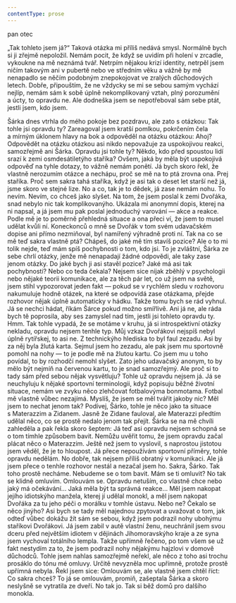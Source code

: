 ```yaml
---
contentType: prose
---
```


<section>

pan otec

„Tak tohleto jsem já?“ Taková otázka mi příliš nedává smysl. Normálně bych si ji zřejmě nepoložil. Nemám pocit, že když se uvidím při holení v zrcadle, vykoukne na mě neznámá tvář. Netrpím nějakou krizí identity, netrpěl jsem ničím takovým ani v pubertě nebo ve středním věku a vážně by mě nenapadlo se něčím podobným znepokojovat ve zralých důchodových letech. Dobře, připouštím, že ne vždycky se mi se sebou samým vychází nejlíp, nemám sám k sobě úplně nekomplikovaný vztah, plný porozumění a úcty, to opravdu ne. Ale dodneška jsem se nepotřeboval sám sebe ptát, jestli jsem, kdo jsem.

Šárka dnes vtrhla do mého pokoje bez pozdravu, ale zato s otázkou: Tak tohle jsi opravdu ty? Zareagoval jsem kratší pomlkou, pokrčením čela a mírným úklonem hlavy na bok a odpověděl na otázku otázkou: Ahoj? Odpovědět na otázku otázkou asi nikdo nepovažuje za uspokojivou reakci, samozřejmě ani Šárka. Opravdu jsi tohle ty? Někdo, kdo před spoustou lidí srazí k zemi osmdesátiletýho staříka? Ovšem, jaká by měla být uspokojivá odpověď na tyhle dotazy, to vážně nemám ponětí. Já bych skoro řekl, že vlastně nerozumím otázce a nechápu, proč se mě na to ptá zrovna ona. Prej staříka. Proč sem sakra tahá staříka, když je asi tak o deset let starší než já, jsme skoro ve stejné lize. No a co, tak je to dědek, já zase nemám nohu. To nevím. Nevím, co chceš jako slyšet. Na tom, že jsem poslal k zemi Dvořáka, snad nebylo nic tak komplikovanýho. Ukázala mi anonymní dopis, kterej na ni napsal, a já jsem mu pak poslal jednoduchý varování — akce a reakce. Podle mě je to poměrně přehledná situace a ona přeci ví, že jsem to musel udělat kvůli ní. Koneckonců o mně se Dvořák v tom svém udavačském dopise ani přímo nezmiňoval, byl namířený výhradně proti ní. Tak na co se mě teď sakra vlastně ptá? Chápeš, do jaké mě tím stavíš pozice? Ale o to mi tolik nejde, teď mám spíš pochybnosti o tom, kdo jsi. To je zvláštní, Šárka ze sebe chrlí otázky, jenže mě nenapadají žádné odpovědi, ale taky zase jenom otázky. Do jaké bych ji asi stavěl pozice? Jaké má asi tak pochybnosti? Nebo co teda čekala? Nejsem sice nijak zběhlý v psychologii nebo nějaké teorii komunikace, ale za těch pár let, co už jsem na světě, jsem stihl vypozorovat jeden fakt — pokud se v rychlém sledu v rozhovoru nakumuluje hodně otázek, na které se odpovídá zase otázkama, přejde rozhovor nějak úplně automaticky v hádku. Takže tomu bych se rád vyhnul. Já se nechci hádat, říkám Šárce pokud možno smířlivě. Ani já ne, ale ráda bych tě poprosila, aby ses zamyslel nad tím, jestli jsi tohleto opravdu ty. Hmm. Tak tohle vypadá, že se motáme v kruhu, já si introspektivní otázky nekladu, opravdu nejsem tenhle typ. Můj vzkaz Dvořákovi nejspíš nebyl úplně rytířskej, to asi ne. Z technickýho hlediska to byl faul zezadu. Asi by za něj byla žlutá karta. Sejmul jsem ho zezadu, ale pak jsem mu sportovně pomohl na nohy — to je podle mě na žlutou kartu. Co jsem mu u toho povídal, to by rozhodčí nemohl slyšet. Zato jeho udavačský anonym, to by mělo být nejmíň na červenou kartu, to je snad samozřejmý. Ale proč si to tady sám před sebou nějak vysvětluju? Tohle už opravdu nejsem já. Já se neuchyluju k nějaké sportovní terminologii, když popisuju běžné životní situace, nemám ve zvyku něco zlehčovat fotbalovýma bonmotama. Fotbal mě vlastně vůbec nezajímá. Myslíš, že jsem se měl tvářit jakoby nic? Měl jsem to nechat jenom tak? Podívej, Šárko, tohle je něco jako ta situace s Materazzim a Zidanem. Jasně že Zidane fauloval, ale Materazzi předtím udělal něco, co se prostě nedalo jenom tak přejít. Šárka se na mě chvíli zahleděla a pak řekla skoro šeptem: Já teď asi opravdu nejsem schopná se o tom tímhle způsobem bavit. Nemůžu uvěřit tomu, že jsem opravdu začal plácat něco o Materazzim. Ještě než jsem to vyslovil, s naprostou jistotou jsem věděl, že je to hloupost. Já přece nepoužívám sportovní příměry, tohle opravdu nedělám. No dobře, tak nejsem příliš obratný v komunikaci. Ale já jsem přece o tenhle rozhovor nestál a nezačal jsem ho. Sakra, Šárko. Tak toho prostě necháme. Nebudeme se o tom bavit. Mám se ti omluvit? No tak se klidně omluvím. Omlouvám se. Opravdu netuším, co vlastně chce nebo jaký má očekávání… Jaká měla být ta správná reakce… Měl jsem nakopat jejího idiotskýho manžela, kterej jí udělal monokl, a měl jsem nakopat Dvořáka za tu jeho péči o morálku v tomhle ústavu. Nebo ne? Čekalo se něco jinýho? Asi bych se tady měl najednou zpytovat a uvažovat o tom, jak odteď vůbec dokážu žít sám se sebou, když jsem podrazil nohy ubohýmu staříkovi Dvořákovi. Já jsem zabil v autě vlastní ženu, neuchránil jsem svou dceru před největším idiotem v dějinách Jihomoravskýho kraje a ze syna jsem vychoval totálního lempla. Takže upřímně řečeno, po tom všem se už fakt nestydím za to, že jsem podrazil nohy nějakýmu hajzlovi v domově důchodců. Tohle jsem nahlas samozřejmě neřekl, ale něco z toho asi trochu prosáklo do tónu mé omluvy. Určitě nevyzněla moc upřímně, protože prostě upřímná nebyla. Řekl jsem sice: Omlouvám se, ale vlastně jsem chtěl říct: Co sakra chceš? To já se omlouvám, promiň, zašeptala Šárka a skoro neslyšně se vytratila ze dveří. No tak jo. Tak si běž domů pro dalšího monokla.

</section>

